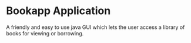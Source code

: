 # Bookapp Application
 A friendly and easy to use java GUI which lets the user access a library of books for viewing or borrowing.
